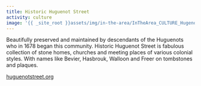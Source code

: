```yaml
---
title: Historic Huguenot Street
activity: culture
image: '{{ _site_root }}assets/img/in-the-area/InTheArea_CULTURE_Hugenot.jpg'
---
```

<p>Beautifully preserved and maintained by descendants of the Huguenots who in 1678 began this&nbsp;community.&nbsp;Historic Huguenot Street is fabulous collection of stone homes, churches and meeting places of various colonial styles. With names like Bevier, Hasbrouk, Walloon and&nbsp;Freer on tombstones and plaques.</p><p><a href="http://www.huguenotstreet.org/" target="_blank">huguenotstreet.org</a></p>